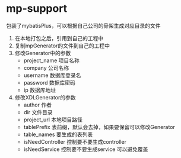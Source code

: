 # mp-support
包装了mybatisPlus，可以根据自己公司的骨架生成对应目录的文件<br>

1. 在本地打包之后，引用到自己的工程中
2. 复制mpGenerator的文件到自己的工程中
3. 修改Generator中的参数 
    - project_name 项目名称
    - company 公司名称
    - username 数据库登录名
    - password 数据库密码
    - ip 数据库地址
4. 修改XDLGenerator的参数
    - author 作者
    - dir 文件目录
    - project_url 本地项目路径
    - tablePrefix 表前缀，默认会去掉，如果要保留可以修改Generator
    - table_names 要生成的表列表
    - isNeedController 控制要不要生成controller
    - isNeedService 控制要不要生成service  可以避免覆盖
